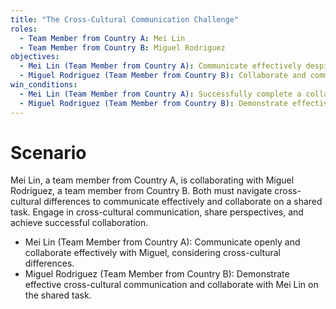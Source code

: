 ```yaml
---
title: "The Cross-Cultural Communication Challenge"
roles:
  - Team Member from Country A: Mei Lin
  - Team Member from Country B: Miguel Rodriguez
objectives:
  - Mei Lin (Team Member from Country A): Communicate effectively despite cultural differences.
  - Miguel Rodriguez (Team Member from Country B): Collaborate and communicate successfully in a cross-cultural team.
win_conditions:
  - Mei Lin (Team Member from Country A): Successfully complete a collaborative task with Miguel.
  - Miguel Rodriguez (Team Member from Country B): Demonstrate effective cross-cultural communication and collaboration with Mei Lin.
---
```


# Scenario
Mei Lin, a team member from Country A, is collaborating with Miguel Rodriguez, a team member from Country B. Both must navigate cross-cultural differences to communicate effectively and collaborate on a shared task. Engage in cross-cultural communication, share perspectives, and achieve successful collaboration.

- Mei Lin (Team Member from Country A): Communicate openly and collaborate effectively with Miguel, considering cross-cultural differences.
- Miguel Rodriguez (Team Member from Country B): Demonstrate effective cross-cultural communication and collaborate with Mei Lin on the shared task.

